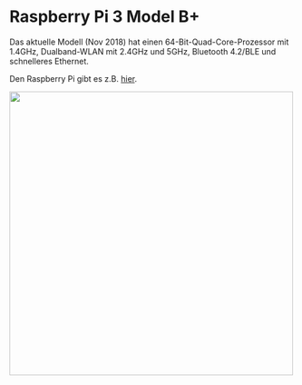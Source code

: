 # Raspberry Pi 3 Model B+
Das aktuelle Modell (Nov 2018) hat einen 64-Bit-Quad-Core-Prozessor mit 1.4GHz, Dualband-WLAN mit 2.4GHz und 5GHz, Bluetooth 4.2/BLE und schnelleres Ethernet.

Den Raspberry Pi gibt es z.B. [hier](https://rover.ebay.com/rover/1/707-53477-19255-0/1?icep_id=114&ipn=icep&toolid=20004&campid=5338436153&mpre=https%3A%2F%2Fwww.ebay.de%2Fitm%2FNeu-Raspberry-Pi-3-Model-B-BCM2837B0-SoC-IoT-PoE-Enabled-RP01048%2F273110053778%3Fepid%3D19018199270%26hash%3Ditem3f96a0b392%3Ag%3A-K4AAOSwIKNb8-u1).

<img src="https://www.raspberrypi.org/app/uploads/2018/03/770A5842-1612x1080.jpg" width="500">
